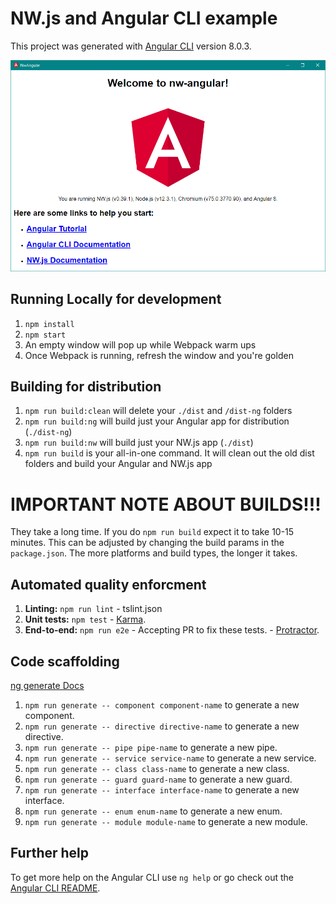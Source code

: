 # NW.js and Angular CLI example

This project was generated with [Angular CLI](https://github.com/angular/angular-cli) version 8.0.3.


![A Screenshot of the default app running on Windows](screenshot.png)


## Running Locally for development

1. `npm install`
1. `npm start`
1. An empty window will pop up while Webpack warm ups
1. Once Webpack is running, refresh the window and you're golden


## Building for distribution

1. `npm run build:clean` will delete your `./dist` and `/dist-ng` folders
1. `npm run build:ng` will build just your Angular app for distribution (`./dist-ng`)
1. `npm run build:nw` will build just your NW.js app (`./dist`)
1. `npm run build` is your all-in-one command. It will clean out the old dist folders and build your Angular and NW.js app


# **IMPORTANT NOTE ABOUT BUILDS!!!**

They take a long time. If you do `npm run build` expect it to take 10-15 minutes. This can be adjusted by changing the build params in the `package.json`. The more platforms and build types, the longer it takes.


## Automated quality enforcment

1. **Linting:** `npm run lint` - tslint.json
1. **Unit tests:** `npm test` - [Karma](https://karma-runner.github.io).
1. **End-to-end:** `npm run e2e` - Accepting PR to fix these tests. - [Protractor](http://www.protractortest.org).


## Code scaffolding

[ng generate Docs](https://angular.io/cli/generate)

1. `npm run generate -- component component-name` to generate a new component.
1. `npm run generate -- directive directive-name` to generate a new directive.
1. `npm run generate -- pipe pipe-name` to generate a new pipe.
1. `npm run generate -- service service-name` to generate a new service.
1. `npm run generate -- class class-name` to generate a new class.
1. `npm run generate -- guard guard-name` to generate a new guard.
1. `npm run generate -- interface interface-name` to generate a new interface.
1. `npm run generate -- enum enum-name` to generate a new enum.
1. `npm run generate -- module module-name` to generate a new module.


## Further help

To get more help on the Angular CLI use `ng help` or go check out the [Angular CLI README](https://github.com/angular/angular-cli/blob/master/README.md).
